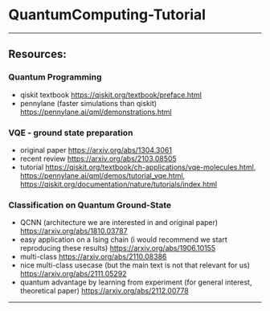# QuantumComputing-Tutorial
---
## Resources:
### Quantum Programming
- qiskit textbook https://qiskit.org/textbook/preface.html
- pennylane (faster simulations than qiskit) https://pennylane.ai/qml/demonstrations.html

### VQE - ground state preparation
- original paper https://arxiv.org/abs/1304.3061
- recent review https://arxiv.org/abs/2103.08505
- tutorial https://qiskit.org/textbook/ch-applications/vqe-molecules.html, https://pennylane.ai/qml/demos/tutorial_vqe.html, https://qiskit.org/documentation/nature/tutorials/index.html

### Classification on Quantum Ground-State
- QCNN (architecture we are interested in and original paper) https://arxiv.org/abs/1810.03787
- easy application on a Ising chain (i would recommend we start reproducing these results) https://arxiv.org/abs/1906.10155
- multi-class https://arxiv.org/abs/2110.08386 
- nice multi-class usecase (but the main text is not that relevant for us)  https://arxiv.org/abs/2111.05292
- quantum advantage by learning from experiment (for general interest, theoretical paper) https://arxiv.org/abs/2112.00778 
---
